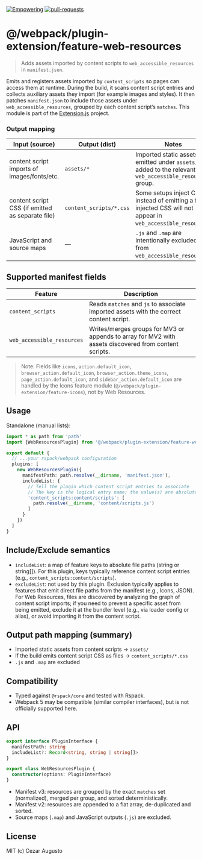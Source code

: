 [empowering-image]: https://img.shields.io/badge/Empowering-Extension.js-0971fe
[empowering-url]: https://extension.js.org
[pr-welcome-image]: https://img.shields.io/badge/pull--requests-welcome-2ecc40
[pr-welcome-url]: https://github.com/extension-js/extension.js/pulls
[extensionjs-image]: https://img.shields.io/badge/Extension.js-0971fe

[![Empowering][empowering-image]][empowering-url] [![pull-requests][pr-welcome-image]][pr-welcome-url]

# @/webpack/plugin-extension/feature-web-resources

> Adds assets imported by content scripts to `web_accessible_resources` in `manifest.json`.

Emits and registers assets imported by `content_scripts` so pages can access them at runtime. During the build, it scans content script entries and collects auxiliary assets they import (for example images and styles). It then patches `manifest.json` to include those assets under `web_accessible_resources`, grouped by each content script’s `matches`. This module is part of the [Extension.js](https://extension.js.org) project.

### Output mapping

| Input (source)                                   | Output (dist)           | Notes                                                                                                          |
| ------------------------------------------------ | ----------------------- | -------------------------------------------------------------------------------------------------------------- |
| content script imports of images/fonts/etc.      | `assets/*`              | Imported static assets are emitted under `assets/` and added to the relevant `web_accessible_resources` group. |
| content script CSS (if emitted as separate file) | `content_scripts/*.css` | Some setups inject CSS instead of emitting a file; injected CSS will not appear in `web_accessible_resources`. |
| JavaScript and source maps                       | —                       | `.js` and `.map` are intentionally excluded from `web_accessible_resources`.                                   |

## Supported manifest fields

| Feature                    | Description                                                                                           |
| -------------------------- | ----------------------------------------------------------------------------------------------------- |
| `content_scripts`          | Reads `matches` and `js` to associate imported assets with the correct content script.                |
| `web_accessible_resources` | Writes/merges groups for MV3 or appends to array for MV2 with assets discovered from content scripts. |

> Note: Fields like `icons`, `action.default_icon`, `browser_action.default_icon`, `browser_action.theme_icons`, `page_action.default_icon`, and `sidebar_action.default_icon` are handled by the Icons feature module (`@/webpack/plugin-extension/feature-icons`), not by Web Resources.

## Usage

Standalone (manual lists):

```ts
import * as path from 'path'
import {WebResourcesPlugin} from '@/webpack/plugin-extension/feature-web-resources'

export default {
  // ...your rspack/webpack configuration
  plugins: [
    new WebResourcesPlugin({
      manifestPath: path.resolve(__dirname, 'manifest.json'),
      includeList: {
        // Tell the plugin which content script entries to associate
        // The key is the logical entry name; the value(s) are absolute file paths
        'content_scripts:content/scripts': [
          path.resolve(__dirname, 'content/scripts.js')
        ]
      }
    })
  ]
}
```

## Include/Exclude semantics

- `includeList`: a map of feature keys to absolute file paths (string or string[]). For this plugin, keys typically reference content script entries (e.g., `content_scripts:content/scripts`).
- `excludeList`: not used by this plugin. Exclusion typically applies to features that emit direct file paths from the manifest (e.g., Icons, JSON). For Web Resources, files are discovered by analyzing the graph of content script imports; if you need to prevent a specific asset from being emitted, exclude it at the bundler level (e.g., via loader config or alias), or avoid importing it from the content script.

## Output path mapping (summary)

- Imported static assets from content scripts → `assets/`
- If the build emits content script CSS as files → `content_scripts/*.css`
- `.js` and `.map` are excluded

## Compatibility

- Typed against `@rspack/core` and tested with Rspack.
- Webpack 5 may be compatible (similar compiler interfaces), but is not officially supported here.

## API

```ts
export interface PluginInterface {
  manifestPath: string
  includeList?: Record<string, string | string[]>
}

export class WebResourcesPlugin {
  constructor(options: PluginInterface)
}
```

- Manifest v3: resources are grouped by the exact `matches` set (normalized), merged per group, and sorted deterministically.
- Manifest v2: resources are appended to a flat array, de-duplicated and sorted.
- Source maps (`.map`) and JavaScript outputs (`.js`) are excluded.

## License

MIT (c) Cezar Augusto

